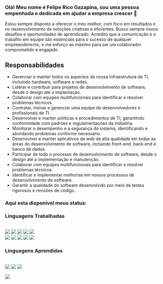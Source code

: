 ### Olá! Meu nome é Felipe Rico Gazapina, sou uma pessoa empenhada e dedicada em ajudar a empresa crescer 👋

Estou sempre disposto a oferecer o meu melhor, com foco em resultados e no desenvolvimento de soluções criativas e eficientes. Busco sempre novos desafios e oportunidades de aprendizado. Acredito que a comunicação e o trabalho em equipe são essenciais para o sucesso de qualquer empreendimento, e me esforço ao máximo para ser um colaborador comprometido e engajado.

## Responsabilidades
- Gerenciar e manter todos os aspectos de nossa infraestrutura de TI, incluindo hardware, software e redes.
- Liderar e contribuir para projetos de desenvolvimento de software, desde o design até a implantação.
- Colaborar com equipes multifuncionais para identificar e resolver problemas técnicos.
- Contratar, treinar e gerenciar uma equipe de desenvolvedores e profissionais de TI.
- Desenvolver e manter políticas e procedimentos de TI, garantindo conformidade com padrões e regulamentações da indústria.
- Monitorar o desempenho e a segurança do sistema, identificando e abordando problemas conforme necessário.
- Desenvolver e manter aplicativos da web de alta qualidade em todas as áreas do desenvolvimento de software, incluindo front-end, back-end e banco de dados.
- Participar de todo o processo de desenvolvimento de software, desde o design até a implementação e manutenção.
- Colaborar com equipes multifuncionais para identificar e resolver problemas técnicos.
- Identificar e implementar melhorias em nossos processos de desenvolvimento de software.
- Garantir a qualidade do software desenvolvido por meio de testes rigorosos e revisões de código.

### Aqui esta disponível meus status:
<!-- <div align="center">
  <a href="https://github.com/FelipeGazapina">
  <img height="180em" src="https://github-readme-stats.vercel.app/api?username=FelipeGazapina&show_icons=true&theme=midnight-purple&include_all_commits=true&count_private=true&custom_title=Felipe Rico Gazapina status"/>
  <img height="180em" src="https://github-readme-stats.vercel.app/api/top-langs/?username=FelipeGazapina&layout=compact&langs_count=10&theme=midnight-purple&exclude_repo=calculadoraPython,pythonTeste&custom_title=Linguagens mais utilizadas"/>
</div> -->

### Linguagens Trabalhadas 
<div style="display: inline_block"><br>
  <img src="https://img.icons8.com/color/48/000000/html-5--v1.png"/>
  <img src="https://img.icons8.com/color/48/000000/css3.png"/>
  <img src="https://img.icons8.com/color/48/000000/javascript--v1.png"/>
  <img src="https://img.icons8.com/ultraviolet/48/000000/react--v1.png"/> 
  <img src="https://img.icons8.com/color/48/undefined/vue-js.png"/>
  <div></div>
  <img src="https://img.icons8.com/stickers/48/undefined/laravel.png"/>
  <img src="https://img.icons8.com/color/48/000000/nodejs.png"/>
  <img src="https://img.icons8.com/dusk/48/000000/php-logo.png"/>
  <img src="https://img.icons8.com/fluency/48/000000/maria-db.png"/>
  <img src="https://img.icons8.com/color/48/000000/mongodb.png"/>
<!--   <img src="https://img.icons8.com/color/48/000000/flutter.png"/> -->
<!--   <img src="https://img.icons8.com/color/48/000000/python--v1.png"/> -->
</div>

### Linguagens Aprendidas 

<div style="display: inline_block"><br>
  <img src="https://img.icons8.com/color/48/000000/flutter.png"/>
  <img src="https://img.icons8.com/color/48/000000/golang.png"/>
  <img src="https://img.icons8.com/color/48/000000/python--v1.png"/>
</div>

[![](https://visitcount.itsvg.in/api?id=FelipeGazapina&icon=0&color=0)](https://visitcount.itsvg.in)
<!--   
  [![Readme Card](https://github-readme-stats.vercel.app/api/pin/?username=FelipeGazapina&repo=Projeto-Integrador-I&theme=midnight-purple)](https://github.com/FelipeGazapina/Projeto-Integrador-I) -->
